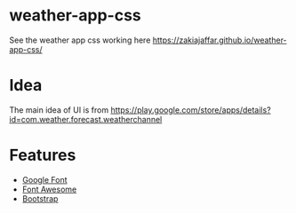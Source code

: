 # weather-app-css
See the weather app css working here https://zakiajaffar.github.io/weather-app-css/

# Idea
The main idea of UI is from https://play.google.com/store/apps/details?id=com.weather.forecast.weatherchannel

# Features 
- [Google Font](https://fonts.google.com/)
- [Font Awesome](https://fontawesome.com/)
- [Bootstrap](http://getbootstrap.com/)


